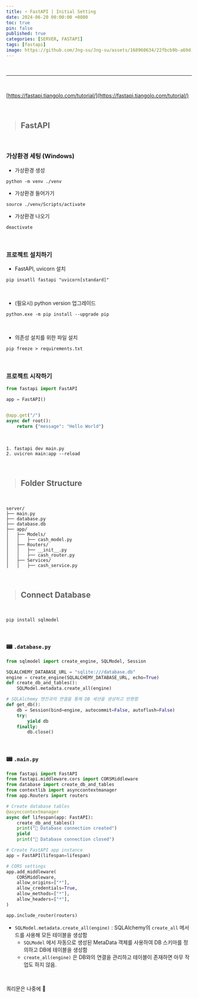 ```yaml
---
title: ⚡ FastAPI | Initial Setting
date: 2024-06-20 00:00:00 +0800
toc: true
pin: false
published: true
categories: [SERVER, FASTAPI]
tags: [fastapi]
image: https://github.com/Jng-su/Jng-su/assets/168960634/22fbcb9b-a69d-4154-9519-07c66b8a7681
---
```


<br>

---

<br>

[https://fastapi.tiangolo.com/tutorial/](https://fastapi.tiangolo.com/tutorial/)

<br>

> ## FastAPI

<br>

### 가상환경 세팅 (Windows)

- 가상환경 생성

```shell
python -m venv ./venv
```

- 가상환경 들어가기

```shell
source ./venv/Scripts/activate
```

- 가상환경 나오기

```shell
deactivate
```

<br>

### 프로젝트 설치하기

- FastAPI, uvicorn 설치

```shell
pip insatll fastapi "uvicorn[standard]"
```

<br>

- (필요시) python version 업그레이드

```shell
python.exe -m pip install --upgrade pip
```

<br>

- 의존성 설치를 위한 파일 설치

```shell 
pip freeze > requirements.txt
```

<br>

### 프로젝트 시작하기

```python
from fastapi import FastAPI

app = FastAPI()


@app.get("/")
async def root():
    return {"message": "Hello World"}
```

<br>

```shell
1. fastapi dev main.py
2. uvicron main:app --reload
```

<br>

> ## Folder Structure

<br>

```
server/
├── main.py
├── database.py
├── database.db
├── app/
│   ├── Models/
│   │   ├── cash_model.py
│   ├── Routers/
│   │   ├── __init__.py
│   │   ├── cash_router.py
│   ├── Services/
│   │   ├── cash_service.py
```

<br>

> ## Connect Database

<br>

```shell 
pip install sqlmodel
```

<br>

### 📟 `.database.py`

```python
from sqlmodel import create_engine, SQLModel, Session

SQLALCHEMY_DATABASE_URL = "sqlite:///database.db"
engine = create_engine(SQLALCHEMY_DATABASE_URL, echo=True)
def create_db_and_tables():
    SQLModel.metadata.create_all(engine)

# SQLAlchemy 엔진과의 연결을 통해 DB 세션을 생성하고 반환함
def get_db():
    db = Session(bind=engine, autocommit=False, autoflush=False)
    try:
        yield db
    finally:
        db.close()
```

<br>

### 📟 `.main.py`

```python
from fastapi import FastAPI
from fastapi.middleware.cors import CORSMiddleware
from database import create_db_and_tables
from contextlib import asynccontextmanager
from app.Routers import routers

# Create database tables
@asynccontextmanager
async def lifespan(app: FastAPI):
    create_db_and_tables()
    print("🚀 Database connection created")
    yield
    print("🚀 Database connection closed")

# Create FastAPI app instance
app = FastAPI(lifespan=lifespan)

# CORS settings
app.add_middleware(
    CORSMiddleware,
    allow_origins=["*"],
    allow_credentials=True,
    allow_methods=["*"],
    allow_headers=["*"],
)

app.include_router(routers)
```

- `SQLModel.metadata.create_all(engine)` : SQLAlchemy의 `create_all` 메서드를 사용해 모든 테이블을 생성함
  - `SQLModel` 에서 자동으로 생성된 MetaData 객체를 사용하여 DB 스키마를 정의하고 DB에 테이블을 생성함
  - `create_all(engine)` 은 DB와의 연결을 관리하고 테이블이 존재하면 아무 작업도 하지 않음.

<br>

쿼리문은 나중에 👋